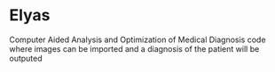 # Elyas
Computer Aided Analysis and Optimization of Medical Diagnosis code where images can be imported and a diagnosis of the patient will be outputed
